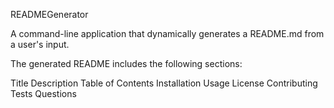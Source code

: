 
READMEGenerator

A command-line application that dynamically generates a README.md from a user's input.

The generated README includes the following sections:

Title
Description
Table of Contents
Installation
Usage
License
Contributing
Tests
Questions